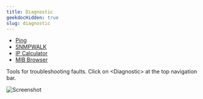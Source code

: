 ```yaml
---
title: Diagnostic
geekdocHidden: true
slug: diagnostic
---
```


* <a href="/cloud_vista/sysadmin/tools/diagnostic/ping">Ping</a>
* <a href="/cloud_vista/sysadmin/tools/diagnostic/snmpwalk">SNMPWALK</a>
* <a href="/cloud_vista/sysadmin/tools/diagnostic/ipcalculator">IP Calculator</a>
* <a href="/cloud_vista/sysadmin/tools/diagnostic/mibbrowser">MIB Browser</a>

Tools for troubleshooting faults. Click on \<Diagnostic> at the top navigation bar.

![Screenshot](/cloud_vista/sysadmin/images/diagnostic1.png)

